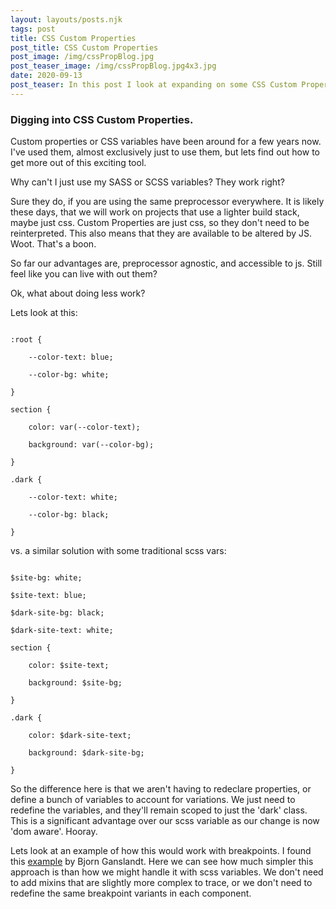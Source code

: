 ```yaml
---
layout: layouts/posts.njk
tags: post
title: CSS Custom Properties
post_title: CSS Custom Properties
post_image: /img/cssPropBlog.jpg
post_teaser_image: /img/cssPropBlog.jpg4x3.jpg
date: 2020-09-13
post_teaser: In this post I look at expanding on some CSS Custom Properties knowledge.
---
```


### Digging into CSS Custom Properties.

Custom properties or CSS variables have been around for a few years now. I've used them, almost exclusively just to use them, but lets find out how to get more out of this exciting tool.

Why can't I just use my SASS or SCSS variables? They work right?

Sure they do, if you are using the same preprocessor everywhere. It is likely these days, that we will work on projects that use a lighter build stack, maybe just css. Custom Properties are just css, so they don't need to be reinterpreted. This also means that they are available to be altered by JS. Woot. That's a boon.

So far our advantages are, preprocessor agnostic, and accessible to js. Still feel like you can live with out them?

Ok, what about doing less work?

Lets look at this:

<code>
:root {<br/>
&nbsp;&nbsp;  --color-text: blue;<br/>
&nbsp;&nbsp;  --color-bg: white;<br/>
}<br/>
section {<br/>
&nbsp;&nbsp;  color: var(--color-text);<br/>
&nbsp;&nbsp;  background: var(--color-bg);<br/>
}<br/>
.dark {<br/>
&nbsp;&nbsp;  --color-text: white;<br/>
&nbsp;&nbsp;  --color-bg: black;<br/>
}
</code>

vs. a similar solution with some traditional scss vars:

<code>
$site-bg: white;<br/>
$site-text: blue;<br/>
$dark-site-bg: black;<br/>
$dark-site-text: white;<br/>
section {<br/>
&nbsp;&nbsp;  color: $site-text;<br/>
&nbsp;&nbsp;  background: $site-bg;<br/>
}<br/>
.dark {<br/>
&nbsp;&nbsp;  color: $dark-site-text;<br/>
&nbsp;&nbsp;  background: $dark-site-bg;<br/>
}
</code>

So the difference here is that we aren't having to redeclare properties, or define a bunch of
variables to account for variations. We just need to redefine the variables, and they'll remain scoped to just the 'dark' class. This is a significant advantage over our scss variable as our change is now 'dom aware'.  Hooray.

Lets look at an example of how this would work with breakpoints. I found this [example](https://codepen.io/Ansimorph/pen/ORPOWA/) by Bjorn Ganslandt. Here we can see how much simpler this approach is than how we might handle it with scss variables. We don't need to add mixins that are slightly more complex to trace, or we don't need to redefine the same breakpoint variants in each component.